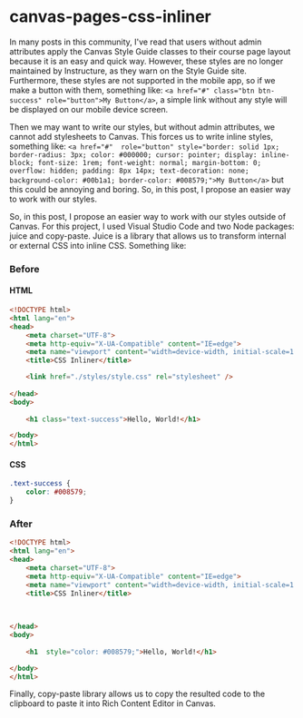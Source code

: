 # canvas-pages-css-inliner

In many posts in this community, I've read that users without admin attributes apply the Canvas Style Guide classes to their course page layout because it is an easy and quick way. However, these styles are no longer maintained by Instructure, as they warn on the Style Guide site. Furthermore, these styles are not supported in the mobile app, so if we make a button with them, something like: ```<a href="#" class="btn btn-success" role="button">My Button</a>```, a simple link without any style will be displayed on our mobile device screen.

Then we may want to write our styles, but without admin attributes, we cannot add stylesheets to Canvas. This forces us to write inline styles, something like: ```<a href="#"  role="button" style="border: solid 1px; border-radius: 3px; color: #000000; cursor: pointer; display: inline-block; font-size: 1rem; font-weight: normal; margin-bottom: 0; overflow: hidden; padding: 8px 14px; text-decoration: none; background-color: #00b1a1; border-color: #008579;">My Button</a>``` but this could be annoying and boring. So, in this post, I propose an easier way to work with our styles.

So, in this post, I propose an easier way to work with our styles outside of Canvas. For this project, I used Visual Studio Code and two Node packages: juice and copy-paste. Juice is a library that allows us to transform internal or external CSS into inline CSS. Something like:

### Before
#### HTML
```html
<!DOCTYPE html>
<html lang="en">
<head>
    <meta charset="UTF-8">
    <meta http-equiv="X-UA-Compatible" content="IE=edge">
    <meta name="viewport" content="width=device-width, initial-scale=1.0">
    <title>CSS Inliner</title>

    <link href="./styles/style.css" rel="stylesheet" />
    
</head>
<body>
    
    <h1 class="text-success">Hello, World!</h1>

</body>
</html>
```
#### CSS
```css
.text-success {
    color: #008579;
}
```

### After
```html
<!DOCTYPE html>
<html lang="en">
<head>
    <meta charset="UTF-8">
    <meta http-equiv="X-UA-Compatible" content="IE=edge">
    <meta name="viewport" content="width=device-width, initial-scale=1.0">
    <title>CSS Inliner</title>

    
    
</head>
<body>
    
    <h1  style="color: #008579;">Hello, World!</h1>

</body>
</html>
```
Finally, copy-paste library allows us to copy the resulted  code to the clipboard to paste it into Rich Content Editor in Canvas. 
